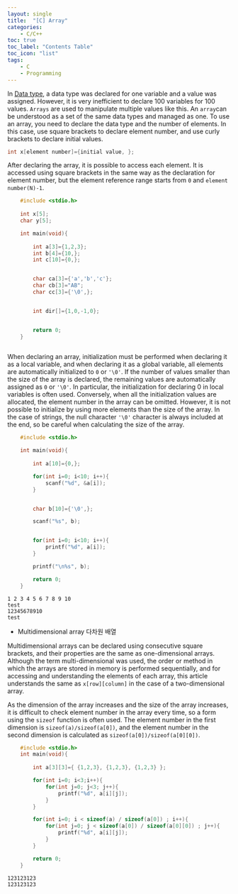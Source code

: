 ```yaml
---
layout: single
title:  "[C] Array"
categories:
    - C/C++
toc: true
toc_label: "Contents Table"
toc_icon: "list"
tags: 
    - C
    - Programming
---
```



In [Data type][Data type], a data type was declared for one variable and a value was assigned. However, it is very inefficient to declare 100 variables for 100 values. `Arrays` are used to manipulate multiple values like this. An `array`can be understood as a set of the same data types and managed as one. To use an array, you need to declare the data type and the number of elements. In this case, use square brackets to declare element number, and use curly brackets to declare initial values.



```c
int x[element number]={initial value, };
```


After declaring the array, it is possible to access each element. It is accessed using square brackets in the same way as the declaration for element number, but the element reference range starts from `0` and `element number(N)-1`.



```c
    #include <stdio.h>
    
    int x[5];
    char y[5];

    int main(void){
        
        int a[3]={1,2,3};
        int b[4]={10,};
        int c[10]={0,};


        char ca[3]={'a','b','c'};
        char cb[3]="AB";
        char cc[3]={'\0',};


        int dir[]={1,0,-1,0};


        return 0;
    }
          
```

When declaring an array, initialization must be performed when declaring it as a local variable, and when declaring it as a global variable, all elements are automatically initialized to `0` or `'\0'`. If the number of values smaller than the size of the array is declared, the remaining values are automatically assigned as `0` or `'\0'`. In particular, the initialization for declaring 0 in local variables is often used. Conversely, when all the initialization values are allocated, the element number in the array can be omitted. However, it is not possible to initialize by using more elements than the size of the array. In the case of strings, the null character `'\0'` character is always included at the end, so be careful when calculating the size of the array.




```c
    #include <stdio.h>

    int main(void){
        
        int a[10]={0,};

        for(int i=0; i<10; i++){
            scanf("%d", &a[i]);
        }


        char b[10]={'\0',};

        scanf("%s", b);


        for(int i=0; i<10; i++){
            printf("%d", a[i]);
        }

        printf("\n%s", b);

        return 0;
    }         

```

```
1 2 3 4 5 6 7 8 9 10
test
12345678910
test
```


- Multidimensional array 다차원 배열 


Multidimensional arrays can be declared using consecutive square brackets, and their properties are the same as one-dimensional arrays. Although the term multi-dimensional was used, the order or method in which the arrays are stored in memory is performed sequentially, and for accessing and understanding the elements of each array, this article understands the same as `x[row][column]` in the case of a two-dimensional array.



As the dimension of the array increases and the size of the array increases, it is difficult to check element number in the array every time, so a form using the `sizeof` function is often used. The element number in the first dimension is `sizeof(a)/sizeof(a[0])`, and the element number in the second dimension is calculated as `sizeof(a[0])/sizeof(a[0][0])`.



```c
    #include <stdio.h>
    int main(void){
        
        int a[3][3]={ {1,2,3}, {1,2,3}, {1,2,3} };

        for(int i=0; i<3;i++){
            for(int j=0; j<3; j++){
                printf("%d", a[i][j]);
            }
        }

        for(int i=0; i < sizeof(a) / sizeof(a[0]) ; i++){
            for(int j=0; j < sizeof(a[0]) / sizeof(a[0][0]) ; j++){
                printf("%d", a[i][j]);
            }
        }

        return 0;
    }        
```

```
123123123
123123123
```


[Data type]: https://polymath-youn.github.io/polymath-youn.github.com/c/c++/b-data-type/